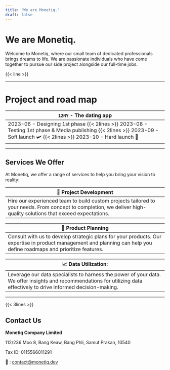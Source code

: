 ```yaml
---
title: "We are Monetiq."
draft: false
---
```


# We are Monetiq.

Welcome to Monetiq, where our small team of dedicated professionals brings dreams to life.
We are passionate individuals who have come together to pursue our side project alongside our full-time jobs.

{{< line >}}

---

# Project and road map

|**`12NY` - The dating app**|
|-|
|2023-06 - Designing 1st phase {{< 2lines >}} 2023-08 - Testing 1st phase & Media publishing {{< 2lines >}} 2023-09 - Soft launch 🛩️ {{< 2lines >}} 2023-10 - Hard launch 🚀|

---

## Services We Offer

At Monetiq, we offer a range of services to help you bring your vision to reality:

|📱 **Project Development**|
|-|
|Hire our experienced team to build custom projects tailored to your needs. From concept to completion, we deliver high-quality solutions that exceed expectations.|

|📌 **Product Planning**|
|-|
|Consult with us to develop strategic plans for your products. Our expertise in product management and planning can help you define roadmaps and prioritize features.|

|📈 **Data Utilization**:|
|-|
|Leverage our data specialists to harness the power of your data. We offer insights and recommendations for utilizing data effectively to drive informed decision-making.|

---

{{< 3lines >}}

## Contact Us

**Monetiq Company Limited**

112/236 Moo 8, Bang Keaw,
Bang Phli, Samut Prakan, 10540

Tax ID: 0115566011291

📧 : [contact@monetiq.dev](mailto:contact@monetiq.dev)
